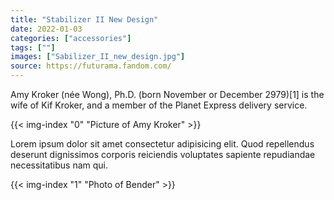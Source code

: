 ```yaml
---
title: "Stabilizer II New Design"
date: 2022-01-03
categories: ["accessories"]
tags: [""]
images: ["Sabilizer_II_new_design.jpg"]
source: https://futurama.fandom.com/
---
```


Amy Kroker (née Wong), Ph.D. (born November or December 2979)[1] is the wife of Kif Kroker, and a member of the Planet Express delivery service.

{{< img-index "0" "Picture of Amy Kroker" >}}

Lorem ipsum dolor sit amet consectetur adipisicing elit. Quod repellendus deserunt dignissimos corporis reiciendis voluptates sapiente repudiandae necessitatibus nam qui.

{{< img-index "1" "Photo of Bender" >}}

